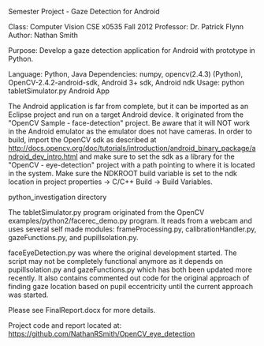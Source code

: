 Semester Project - Gaze Detection for Android

Class: Computer Vision CSE x0535 Fall 2012
Professor: Dr. Patrick Flynn
Author: Nathan Smith

Purpose: Develop a gaze detection application for Android with prototype in Python.

Language: Python, Java
Dependencies: numpy, opencv(2.4.3) (Python), OpenCV-2.4.2-android-sdk, Android 3+ sdk, Android ndk
Usage:  python tabletSimulator.py
        Android App

The Android application is far from complete, but it can be imported as an Eclipse project and run
on a target Android device.  It originated from the "OpenCV Sample - face-detection" project.
Be aware that it will NOT work in the Android emulator as the emulator does not have cameras.
In order to build, import the OpenCV sdk as described at
http://docs.opencv.org/doc/tutorials/introduction/android_binary_package/android_dev_intro.html
and make sure to set the sdk as a library for the "OpenCV - eye-detection" project with a path
pointing to where it is located in the system.  Make sure the NDKROOT build variable is set to the
ndk location in project properties -> C/C++ Build -> Build Variables.


python_investigation directory

The tabletSimulator.py program originated from the OpenCV examples/python2/facerec_demo.py program.
It reads from a webcam and uses several self made modules: frameProcessing.py, calibrationHandler.py,
gazeFunctions.py, and pupilIsolation.py.

faceEyeDetection.py was where the original development started.  The script may not be completely
functional anymore as it depends on pupilIsolation.py and gazeFunctions.py which has both been
updated more recently.  It also contains commented out code for the original approach of finding
gaze location based on pupil eccentricity until the current approach was started.

Please see FinalReport.docx for more details.

Project code and report located at: https://github.com/NathanRSmith/OpenCV_eye_detection
